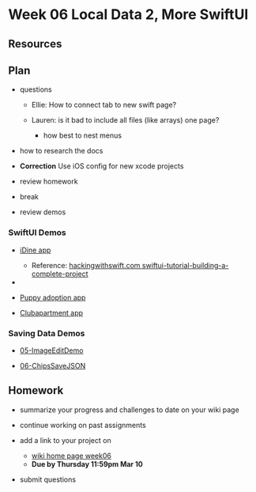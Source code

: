 # Week 06 Local Data 2, More SwiftUI

## Resources

## Plan

- questions

  - Ellie: How to connect tab to new swift page?

  - Lauren: is it bad to include all files (like arrays) one page?
    - how best to nest menus

- how to research the docs

- **Correction** Use iOS config for new xcode projects

- review homework

- break

- review demos

### SwiftUI Demos

- [iDine app](https://github.com/mobilelabclass-itp/iDine)

  - Reference: [hackingwithswift.com swiftui-tutorial-building-a-complete-project](https://www.hackingwithswift.com/quick-start/swiftui/swiftui-tutorial-building-a-complete-project)

-
- [Puppy adoption app](https://github.com/mobilelabclass-itp/06-Wiggles-iOS)

- [Clubapartment app](https://github.com/mobilelabclass-itp/swiftui.builds)

### Saving Data Demos

- [05-ImageEditDemo](https://github.com/mobilelabclass-itp/05-ImageEditDemo)

- [06-ChipsSaveJSON](https://github.com/mobilelabclass-itp/06-ChipsSaveJSON)

## Homework

- summarize your progress and challenges to date on your wiki page

- continue working on past assignments

- add a link to your project on

  - [wiki home page week06](https://github.com/mobilelabclass-itp/content/wiki#week-06-homework)
  - **Due by Thursday 11:59pm Mar 10**

- submit questions
